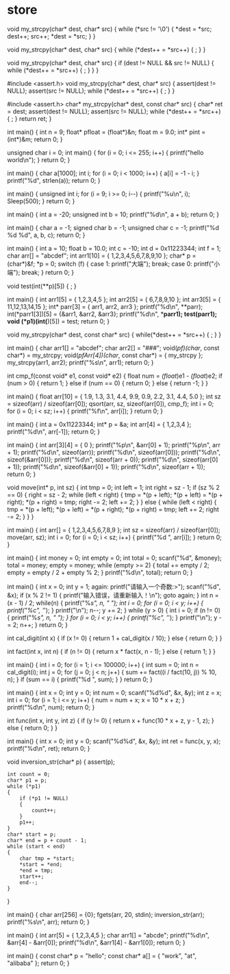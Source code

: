# store
void my_strcpy(char* dest, char* src)
{
	while (*src != '\0')
	{
		*dest = *src;
		dest++;
		src++;
		*dest = *src;
	}
}

void my_strcpy(char* dest, char* src)
{
		while (*dest++ = *src++)
		{
			;
		}
}

void my_strcpy(char* dest, char* src)
{
	if (dest != NULL && src != NULL)
	{
		while (*dest++ = *src++)
		{
			;
		}
	}
}

#include <assert.h>
void my_strcpy(char* dest, char* src)
{
	assert(dest != NULL);
	assert(src != NULL);
	while (*dest++ = *src++)
	{
		;
	}
}

#include <assert.h>
char* my_strcpy(char* dest, const char* src)
{
	char* ret = dest;
	assert(dest != NULL);
	assert(src != NULL);
	while (*dest++ = *src++)
	{
		;
	}
	return ret;
}

int main()
{
	int n = 9;
	float* pfloat = (float*)&n;
	float m = 9.0;
	int* pint = (int*)&m;
	return 0;
}

unsigned char i = 0;
int main()
{
	for (i = 0; i <= 255; i++)
	{
		printf("hello world\n");
	}
	return 0;
}

int main()
{
	char a[1000];
	int i;
	for (i = 0; i < 1000; i++)
	{
		a[i] = -1 - i;
	}
	printf("%d", strlen(a));
	return 0;
}

int main()
{
	unsigned int i;
	for (i = 9; i >= 0; i--)
	{
		printf("%u\n", i);
		Sleep(500);
	}
	return 0;
}

int main()
{
	int a = -20;
	unsigned int b = 10;
	printf("%d\n", a + b);
	return 0;
}

int main()
{
	char a = -1;
	signed char b = -1;
	unsigned char c = -1;
	printf("%d %d %d", a, b, c);
	return 0;
}

int main()
{
	int a = 10;
	float b = 10.0;
	int c = -10;
	int d = 0x11223344;
	int f = 1;
	char arr[] = "abcdef";
	int arr1[10] = { 1,2,3,4,5,6,7,8,9,10 };
	char* p = (char*)&f;
	*p = 0;
	switch (f)
	{
	case 1:
		printf("大端");
		break;
	case 0:
		printf("小端");
		break;
	}
	return 0;
}

void test(int(**p)[5])
{
	;
}

int main()
{
	int arr1[5] = { 1,2,3,4,5 };
	int arr2[5] = { 6,7,8,9,10 };
	int arr3[5] = { 11,12,13,14,15 };
	int* parr[3] = { arr1, arr2, arr3 };
	printf("%d\n", **parr);
	int(*parr1[3])[5] = {&arr1, &arr2, &arr3};
	printf("%d\n", ***parr1);
	test(parr1);
	void (*p1)(int(**)[5]) = test;
	return 0;
}

void my_strcpy(char* dest, const char* src)
{
	while(*dest++ = *src++)
	{
		;
	}
}

int main()
{
	char arr1[] = "abcdef";
	char arr2[] = "###";
	void(*pf)(char*, const char*) = my_strcpy;
	void(*pfArr[4])(char*, const char*) = { my_strcpy };
	my_strcpy(arr1, arr2);
	printf("%s\n", arr1);
	return 0;
}

int cmp_f(const void* e1, const void* e2)
{
	float num = *(float*)e1 - *(float*)e2;
	if (num > 0)
	{
		return 1;
	}
	else if (num == 0)
	{
		return 0;
	}
	else
	{
		return -1;
	}
}

int main()
{
	float arr[10] = { 1.9, 1.3, 3.1, 4.4, 9.9, 0.9, 2.2, 3.1, 4.4, 5.0 };
	int sz = sizeof(arr) / sizeof(arr[0]);
	qsort(arr, sz, sizeof(arr[0]), cmp_f);
	int i = 0;
	for (i = 0; i < sz; i++)
	{
		printf("%f\n", arr[i]);
	}
	return 0;
}

int main()
{
	int a = 0x11223344;
	int* p = &a;
	int arr[4] = { 1,2,3,4 };
	printf("%d\n", arr[-1]);
	return 0;
}

int main()
{
	int arr[3][4] = { 0 };
	printf("%p\n", &arr[0] + 1);
	printf("%p\n", arr + 1);
	printf("%d\n", sizeof(arr));
	printf("%d\n", sizeof(arr[0]));
	printf("%d\n", sizeof(&arr[0]));
	printf("%d\n", sizeof(arr + 0));
	printf("%d\n", sizeof(arr[0] + 1));
	printf("%d\n", sizeof(&arr[0] + 1));
	printf("%d\n", sizeof(arr + 1));
	return 0;
}

void move(int* p, int sz)
{
	int tmp = 0;
	int left = 1;
	int right = sz - 1;
	if (sz % 2 == 0)
	{
		right = sz - 2;
		while (left < right)
		{
			tmp = *(p + left);
			*(p + left) = *(p + right);
			*(p + right) = tmp;
			right -= 2;
			left += 2;
		}
	}
	else
	{
		while (left < right)
		{
			tmp = *(p + left);
			*(p + left) = *(p + right);
			*(p + right) = tmp;
			left += 2;
			right -= 2;
		}
	}
}

int main()
{
	int arr[] = { 1,2,3,4,5,6,7,8,9 };
	int sz = sizeof(arr) / sizeof(arr[0]);
	move(arr, sz);
	int i = 0;
	for (i = 0; i < sz; i++)
	{
		printf("%d  ", arr[i]);
	}
	return 0;
}

int main()
{
	int money = 0;
	int empty = 0;
	int total = 0;
	scanf("%d", &money);
	total = money;
	empty = money;
	while (empty >= 2)
	{
		total += empty / 2;
		empty = empty / 2 + empty % 2;
	}
	printf("%d\n", total);
	return 0;
}

int main()
{
	int x = 0;
	int y = 1;
	again: printf("请输入一个奇数:>");
	scanf("%d", &x);
	if (x % 2 != 1)
	{
		printf("输入错误，请重新输入！\n");
		goto again;
	}
	int n = (x - 1) / 2;
	while(n)
	{
		printf("%*s", n, " ");
		int i = 0;
		for (i = 0; i < y; i++)
		{
			printf("%c", '*');
		}
		printf("\n");
		n--;
		y += 2;
	}
	while (y > 0)
	{
		int i = 0;
		if (n != 0)
		{
			printf("%*s", n, " ");
		}
		for (i = 0; i < y; i++)
		{
			printf("%c", '*');
		}
		printf("\n");
		y -= 2;
		n++;
	}
	return 0;
}

int cal_digit(int x)
{
	if (x != 0)
	{
		return 1 + cal_digit(x / 10);
	}
	else
	{
		return 0;
	}
}

int fact(int x, int n)
{
	if (n != 0)
	{
		return x * fact(x, n - 1);
	}
	else
	{
		return 1;
	}
}

int main()
{
	int i = 0;
	for (i = 1; i <= 100000; i++)
	{
		int sum = 0;
		int n = cal_digit(i);
		int j = 0;
		for (j = 0; j < n; j++)
		{
			sum += fact((i / fact(10, j)) % 10, n);
		}
		if (sum == i)
		{
			printf("%d  ", sum);
		}
	}
	return 0;
}

int main()
{
	int x = 0;
	int y = 0;
	int num = 0;
	scanf("%d%d", &x, &y);
	int z = x;
	int i = 0;
	for (i = 1; i <= y; i++)
	{
		num = num + x;
		x = 10 * x + z;
	}
	printf("%d\n", num);
	return 0;
}

int func(int x, int y, int z)
{
	if (y != 0)
	{
		return x + func(10 * x + z, y - 1, z);
	}
	else
	{
		return 0;
	}
}

int main()
{
	int x = 0;
	int y = 0;
	scanf("%d%d", &x, &y);
	int ret = func(x, y, x);
	printf("%d\n", ret);
	return 0;
}

void inversion_str(char* p)
{
	assert(p);

	int count = 0;
	char* p1 = p;
	while (*p1)
	{
		if (*p1 != NULL)
		{
			count++;
		}
		p1++;
	}
	char* start = p;
	char* end = p + count - 1;
	while (start < end)
	{
		char tmp = *start;
		*start = *end;
		*end = tmp;
		start++;
		end--;
	}

}

int main()
{
	char arr[256] = {0};
	fgets(arr, 20, stdin);
	inversion_str(arr);
	printf("%s\n", arr);
	return 0;
}

int main()
{
	int arr[5] = { 1,2,3,4,5 };
	char arr1[] = "abcde";
	printf("%d\n", &arr[4] - &arr[0]);
	printf("%d\n", &arr1[4] - &arr1[0]);
	return 0;
}

int main()
{
	const char* p = "hello";
	const char* a[] = { "work", "at", "alibaba" };
	return 0;
}
